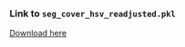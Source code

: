 ### Link to ```seg_cover_hsv_readjusted.pkl```

[Download here](https://1drv.ms/u/s!AgSLCE4Cx26tpHMVnNksmycKPNes?e=kxycnn)
